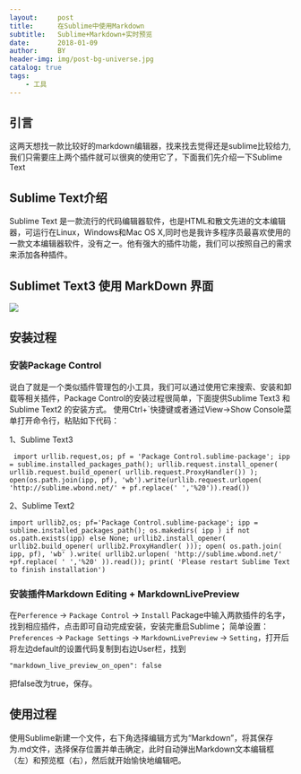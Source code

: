 ```yaml
---
layout:     post
title:      在Sublime中使用Markdown
subtitle:   Sublime+Markdown+实时预览
date:       2018-01-09
author:     BY
header-img: img/post-bg-universe.jpg
catalog: true
tags:
    - 工具
---
```


## 引言
这两天想找一款比较好的markdown编辑器，找来找去觉得还是sublime比较给力,我们只需要庄上两个插件就可以很爽的使用它了，下面我们先介绍一下Sublime Text

## Sublime Text介绍
Sublime Text 是一款流行的代码编辑器软件，也是HTML和散文先进的文本编辑器，可运行在Linux，Windows和Mac OS X,同时也是我许多程序员最喜欢使用的一款文本编辑器软件，没有之一。他有强大的插件功能，我们可以按照自己的需求来添加各种插件。

## Sublimet Text3 使用 MarkDown 界面
![](https://raw.githubusercontent.com/cropwatchman/cropwatchman.github.io/master/img/Sublime%2BMarkDown.JPG)
## 安装过程

### 安装Package Control
   说白了就是一个类似插件管理包的小工具，我们可以通过使用它来搜索、安装和卸载等相关插件，Package Control的安装过程很简单，下面提供Sublime Text3 和 Sublime Text2 的安装方式。
   使用Ctrl+`快捷键或者通过View->Show Console菜单打开命令行，粘贴如下代码：
   
  1、Sublime Text3

   ```
    import urllib.request,os; pf = 'Package Control.sublime-package'; ipp = sublime.installed_packages_path(); urllib.request.install_opener( urllib.request.build_opener( urllib.request.ProxyHandler()) ); open(os.path.join(ipp, pf), 'wb').write(urllib.request.urlopen( 'http://sublime.wbond.net/' + pf.replace(' ','%20')).read())
   ```
  
 2、Sublime Text2

```
import urllib2,os; pf='Package Control.sublime-package'; ipp = sublime.installed_packages_path(); os.makedirs( ipp ) if not os.path.exists(ipp) else None; urllib2.install_opener( urllib2.build_opener( urllib2.ProxyHandler( ))); open( os.path.join( ipp, pf), 'wb' ).write( urllib2.urlopen( 'http://sublime.wbond.net/' +pf.replace( ' ','%20' )).read()); print( 'Please restart Sublime Text to finish installation')
```
### 安装插件Markdown Editing + MarkdownLivePreview
在`Perference` → `Package Control` → `Install` Package中输入两款插件的名字，找到相应插件，点击即可自动完成安装，安装完重启Sublime；
简单设置：`Preferences` → `Package Settings` → `MarkdownLivePreview` → `Setting`，打开后将左边default的设置代码复制到右边User栏，找到
```
"markdown_live_preview_on_open": false
```
把false改为true，保存。

## 使用过程
使用Sublime新建一个文件，右下角选择编辑方式为“Markdown”，将其保存为.md文件，选择保存位置并单击确定，此时自动弹出Markdown文本编辑框（左）和预览框（右），然后就开始愉快地编辑吧。
